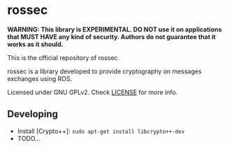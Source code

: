 # rossec

**WARNING: This library is EXPERIMENTAL. DO NOT use it on applications that MUST HAVE any kind of security. Authors do not guarantee that it works as it should.**

This is the official repository of rossec.

rossec is a library developed to provide cryptography on messages exchanges using ROS.

Licensed under GNU GPLv2. Check [LICENSE](/LICENSE) for more info.

## Developing

* Install [Crypto++]: `sudo apt-get install libcrypto++-dev`
* TODO...
